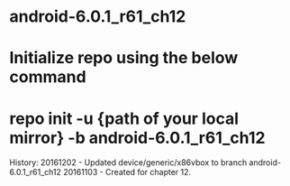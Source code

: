 # android-6.0.1_r61_ch12
# Initialize repo using the below command
# repo init -u {path of your local mirror} -b android-6.0.1_r61_ch12

History:
20161202 - Updated device/generic/x86vbox to branch android-6.0.1_r61_ch12
20161103 - Created for chapter 12.

